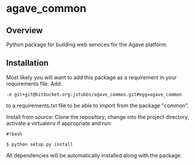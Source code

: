 # agave_common #

## Overview ##

Python package for building web services for the Agave platform.

## Installation ##
Most likely you will want to add this package as a requirement in your requirements file. Add:

```
-e git+git@bitbucket.org:jstubbs/agave_common.git#egg=agave_common
```

to a requirements.txt file to be able to import from the package "common".

Install from source: Clone the repository, change into the project directory, activate a
virtualenv if appropriate and run:

```
#!bash

$ python setup.py install
```

All dependencies will be automatically installed along with the package.
